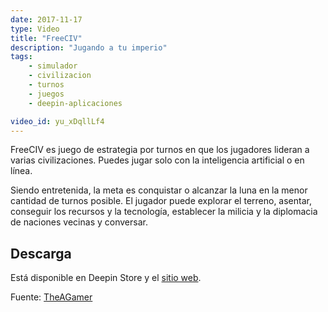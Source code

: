 ```yaml
---
date: 2017-11-17
type: Video
title: "FreeCIV"
description: "Jugando a tu imperio"
tags:
    - simulador
    - civilizacion
    - turnos
    - juegos
    - deepin-aplicaciones

video_id: yu_xDqllLf4
---
```


FreeCIV es juego de estrategia por turnos en que los jugadores lideran a varias civilizaciones. Puedes jugar solo con la inteligencia artificial o en línea.

Siendo entretenida, la meta es conquistar o alcanzar la luna en la menor cantidad de turnos posible. El jugador puede explorar el terreno, asentar, conseguir los recursos y la tecnología, establecer la milicia y la diplomacia de naciones vecinas y conversar.

## Descarga

Está disponible en Deepin Store y el [sitio web](http://www.freeciv.org/download.html).


Fuente: [TheAGamer](https://www.youtube.com/channel/UCQNMceKBk1rr5i1CHTQ9xYA)
